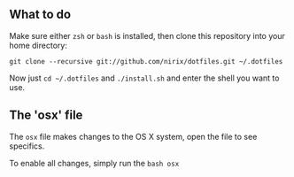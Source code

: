 ## What to do

Make sure either `zsh` or `bash` is installed, then clone this repository into
your home directory:

    git clone --recursive git://github.com/nirix/dotfiles.git ~/.dotfiles

Now just `cd ~/.dotfiles` and `./install.sh` and enter the shell you want to use.

## The 'osx' file

The `osx` file makes changes to the OS X system, open the file to see specifics.

To enable all changes, simply run the `bash osx`
